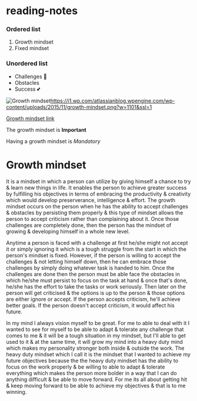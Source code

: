 # reading-notes


### Ordered list
1. Growth mindset
2. Fixed mindset

### Unordered list
- Challenges :brain:
- Obstacles
- Success 💕


![Growth mindset](https://i1.wp.com/atlassianblog.wpengine.com/wp-content/uploads/2015/11/growth-mindset.png?w=1101&ssl=1)https://i1.wp.com/atlassianblog.wpengine.com/wp-content/uploads/2015/11/growth-mindset.png?w=1101&ssl=1

[Growth mindset link](https://www.atlassian.com/blog/inside-atlassian/growth-mindset)

The growth mindset is **Important**

Having a growth mindset is *Mandatory*

# Growth mindset

It is a mindset in which a person can utilize by giving himself a chance to try & learn new things in life. It enables the person to achieve greater success by fulfilling his objectives in terms of embracing the productivity & creativity which would develop preserverance, intelligence & effort. The growth mindset occurs on the person when he has the ability to accept challenges & obstacles by persisting them properly & this type of mindset allows the person to accept criticism rather than complaining about it. Once those challenges are completely done, then the person has the mindset of growing & developing himself in a whole new level.

Anytime a person is faced with a challenge at first he/she might not accept it or simply ignoring it which is a tough struggle from the start in which the person's mindset is fixed. However, if the person is willing to accept the challenges & not letting himself down, then he can embrace those challenges by simply doing whatever task is handed to him. Once the challenges are done then the person must be able face the obstacles in which he/she must persist to focus on the task at hand & once that's done, he/she has the effort to take the tasks or work seriously. Then later on the person will get criticised & the options is up to the person & those options are either ignore or accept. If the person accepts criticism, he'll achieve better goals. If the person doesn't accept criticism, it would affect his future.

In my mind I always vision myself to be great. For me to able to deal with it I wanted to see for myself to be able to adapt & tolerate any challenge that comes to me & it will be a tough situation in my mindset, but I'll able to get used to it & at the same time, it will grow my mind into a heavy duty mind which makes my personality stronger both inside & outside the work. The heavy duty mindset which I call it is the mindset that I wanted to achieve my future objectives because the the heavy duty mindset has the ability to focus on the work properly & be willing to able to adapt & tolerate everything which makes the person more bolder in a way that I can do anything difficult & be able to move forward. For me its all about getting hit & keep moving forward to be able to achieve my objectives & that is to me winning.
